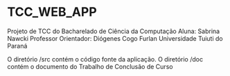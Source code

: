 # TCC_WEB_APP
Projeto de TCC do Bacharelado de Ciência da Computação
Aluna: Sabrina Nawcki
Professor Orientador: Diógenes Cogo Furlan
Universidade Tuiuti do Paraná

O diretório /src contém o código fonte da aplicação.
O diretório /doc contém o documento do Trabalho de Conclusão de Curso
